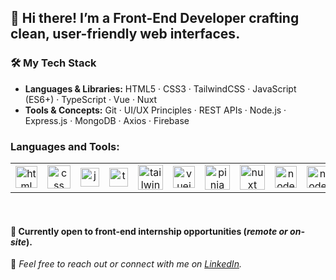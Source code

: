 ## 👋 Hi there! I’m a Front-End Developer crafting clean, user-friendly web interfaces.

### 🛠️ My Tech Stack

- **Languages & Libraries:** HTML5 · CSS3 · TailwindCSS · JavaScript (ES6+) · TypeScript · Vue · Nuxt
- **Tools & Concepts:** Git · UI/UX Principles · REST APIs · Node.js · Express.js · MongoDB · Axios · Firebase

<h3 align="left">Languages and Tools:</h3>

<table>
  <tr>
    <td align="center" valign="middle">
      <a href="https://developer.mozilla.org/en-US/docs/Web/HTML" target="_blank" rel="noreferrer">
        <img src="https://github.com/user-attachments/assets/accccd15-3c3f-4c9e-814d-0f7fea8f5e63" alt="html" width="35" height="35"/>
      </a>
    </td>
    <td align="center" valign="middle">
      <a href="https://developer.mozilla.org/en-US/docs/Web/CSS" target="_blank" rel="noreferrer">
        <img src="https://github.com/user-attachments/assets/f0959237-8d4e-4ea2-a8e0-e4f929e27948" alt="css" width="37" height="37"/>
      </a>
    </td>
    <td align="center" valign="middle">
      <a href="https://developer.mozilla.org/en-US/docs/Web/JavaScript" target="_blank" rel="noreferrer">
        <img src="https://github.com/user-attachments/assets/9e5110fa-8a59-43d9-b954-6f4591326e73" alt="javascript" width="30" height="30"/>
      </a>
    </td>
    <td align="center" valign="middle">
      <a href="https://www.typescriptlang.org/" target="_blank" rel="noreferrer">
        <img src="https://github.com/user-attachments/assets/0eddd066-1686-4efc-89b8-5debe2ffca71" alt="typescript" width="30" height="30"/>
      </a>
    </td>
    <td align="center" valign="middle">
      <a href="https://tailwindcss.com/" target="_blank" rel="noreferrer">
        <img src="https://github.com/user-attachments/assets/e044519e-b77b-4f8a-bb95-5178699151b9" alt="tailwind" width="40" height="40"/>
      </a>
    </td>
    <td align="center" valign="middle">
      <a href="https://vuejs.org/" target="_blank" rel="noreferrer">
        <img src="https://www.vectorlogo.zone/logos/vuejs/vuejs-icon.svg" alt="vuejs" width="35" height="35"/>
      </a>
    </td>
    <td align="center" valign="middle">
      <a href="https://pinia.vuejs.org/" target="_blank" rel="noreferrer">
        <img src="https://github.com/user-attachments/assets/3600ebcb-adb2-46b8-a606-1745fa8bbba8" alt="pinia" width="40" height="40"/>
      </a>
    </td>
    <td align="center" valign="middle">
      <a href="https://nuxt.com/" target="_blank" rel="noreferrer">
        <img src="https://github.com/user-attachments/assets/f80c7b29-da70-443c-ac4e-9b739772bced" alt="nuxt" width="40" height="40"/>
      </a>
    </td>
   <td align="center" valign="middle">
      <a href="https://nodejs.org/en" target="_blank" rel="noreferrer">
        <img src="https://github.com/user-attachments/assets/3f3db7bf-7df7-4d81-8cc0-49934183536d" alt="node" width="35" height="35"/>
      </a>
   </td>
   <td align="center" valign="middle">
      <a href="https://www.mongodb.com/" target="_blank" rel="noreferrer">
        <img src="https://github.com/user-attachments/assets/ae1b8dcc-22aa-459f-8b07-7ad5d88a82d8" alt="node" width="35" height="35"/>
      </a>
   </td>
    <td align="center" valign="middle">
      <a href="https://git-scm.com/" target="_blank" rel="noreferrer">
        <img src="https://www.vectorlogo.zone/logos/git-scm/git-scm-icon.svg" alt="git" width="30" height="30"/>
      </a>
    </td>
    <td align="center" valign="middle">
      <a href="https://firebase.google.com/" target="_blank" rel="noreferrer">
        <img src="https://www.vectorlogo.zone/logos/firebase/firebase-icon.svg" alt="firebase" width="30" height="30"/>
      </a>
    </td>
  </tr>
</table>
<br/>

#### 💼 Currently open to front-end internship opportunities (*remote or on-site*).

💬 <em>Feel free to reach out or connect with me on <a href="https://www.linkedin.com/in/houssamouhra" target="_blank">LinkedIn</a>.</em>



